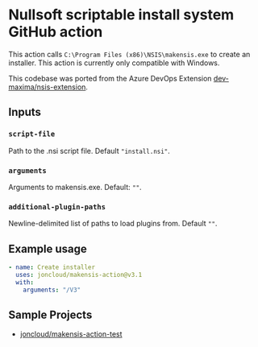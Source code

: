 # Nullsoft scriptable install system GitHub action

This action calls `C:\Program Files (x86)\NSIS\makensis.exe` to create an installer. This action is currently only compatible with Windows.

This codebase was ported from the Azure DevOps Extension [dev-maxima/nsis-extension][].

[dev-maxima/nsis-extension]: https://github.com/dev-maxima/nsis-extension

## Inputs

### `script-file`

Path to the .nsi script file. Default `"install.nsi"`.

### `arguments`

Arguments to makensis.exe. Default: `""`.

### `additional-plugin-paths`

Newline-delimited list of paths to load plugins from. Default `""`.

## Example usage

```yml
- name: Create installer
  uses: joncloud/makensis-action@v3.1
  with:
    arguments: "/V3"
```

## Sample Projects
* [joncloud/makensis-action-test](https://github.com/joncloud/makensis-action-test)
